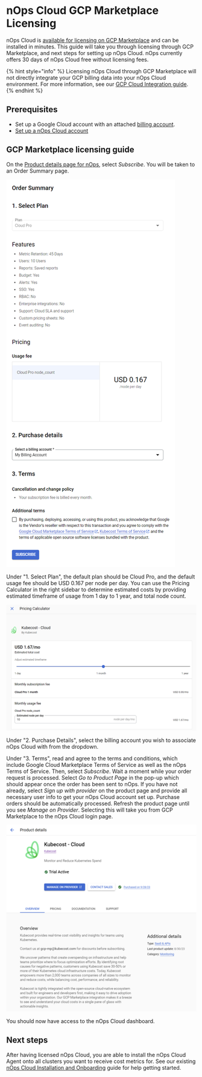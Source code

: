 # nOps Cloud GCP Marketplace Licensing

nOps Cloud is [available for licensing on GCP Marketplace](https://console.cloud.google.com/marketplace/product/nOps-public/nOps-cloud) and can be installed in minutes. This guide will take you through licensing through GCP Marketplace, and next steps for setting up nOps Cloud. nOps currently offers 30 days of nOps Cloud free without licensing fees.

{% hint style="info" %}
Licensing nOps Cloud through GCP Marketplace will not directly integrate your GCP billing data into your nOps Cloud environment. For more information, see our [GCP Cloud Integration guide](/nOps-cloud/nOps-cloud-cloud-billing-integrations/nOps-cloud-gcp-integration.md).
{% endhint %}

## Prerequisites

* Set up a Google Cloud account with an attached [billing account](https://cloud.google.com/billing/docs/how-to/create-billing-account).
* [Set up a nOps Cloud account](/nOps-cloud/cloud-installation-and-onboarding.md#creating-a-user-account)

## GCP Marketplace licensing guide

On the [Product details page for nOps](https://console.cloud.google.com/marketplace/product/nOps-public/nOps-cloud), select _Subscribe_. You will be taken to an Order Summary page.

![Order Summary page](/images/order-summary.png)

Under "1. Select Plan", the default plan should be Cloud Pro, and the default usage fee should be USD 0.167 per node per day. You can use the Pricing Calculator in the right sidebar to determine estimated costs by providing estimated timeframe of usage from 1 day to 1 year, and total node count.

![Pricing Calculator](/images/pricing-calculator.png)

Under "2. Purchase Details", select the billing account you wish to associate nOps Cloud with from the dropdown.

Under "3. Terms", read and agree to the terms and conditions, which include Google Cloud Marketplace Terms of Service as well as the nOps Terms of Service. Then, select _Subscribe_. Wait a moment while your order request is processed. Select _Go to Product Page_ in the pop-up which should appear once the order has been sent to nOps. If you have not already, select _Sign up with provider_ on the product page and provide all necessary user info to get your nOps Cloud account set up. Purchase orders should be automatically processed. Refresh the product page until you see _Manage on Provider_. Selecting this will take you from GCP Marketplace to the nOps Cloud login page.

![nOps Cloud product page](/images/kc-cloud-gcp.png)

You should now have access to the nOps Cloud dashboard.

## Next steps

After having licensed nOps Cloud, you are able to install the nOps Cloud Agent onto all clusters you want to receive cost metrics for. See our existing [nOps Cloud Installation and Onboarding](/nOps-cloud/cloud-installation-and-onboarding.md) guide for help getting started.


